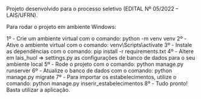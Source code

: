 Projeto desenvolvido para o processo seletivo (EDITAL Nº 05/2022 – LAIS/UFRN).

Para rodar o projeto em ambiente Windows:

1º - Crie um ambiente virtual com o comando: python -m venv venv
2º - Ative o ambiente virtual com o comando: venv\Scripts\activate
3º - Instale as dependências com o comando: pip install -r requirements.txt
4º - Altere em lais_huol => settings.py as configurações de banco de dados para o seu ambiente local
5º - Rode o projeto com o comando: python manage.py runserver
6º - Atualize o banco de dados com o comando: python manage.py migrate
7º - Para importar os estabelecimentos, utilize o comando: python manage.py inserir_estabelecimentos
8º - Tudo pronto! Basta utilizar a aplicação.
